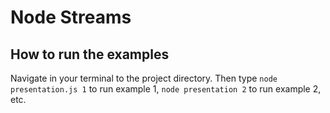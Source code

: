 # Node Streams

## How to run the examples
Navigate in your terminal to the project directory. Then type `node presentation.js 1` to run example 1, `node presentation 2` to run example 2, etc.